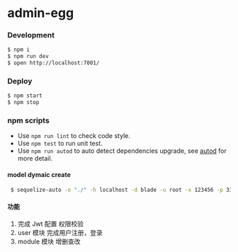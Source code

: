 # admin-egg

### Development

```bash
$ npm i
$ npm run dev
$ open http://localhost:7001/
```

### Deploy

```bash
$ npm start
$ npm stop
```

### npm scripts

- Use `npm run lint` to check code style.
- Use `npm test` to run unit test.
- Use `npm run autod` to auto detect dependencies upgrade, see [autod](https://www.npmjs.com/package/autod) for more detail.

#### model dymaic create

```bash
 $ sequelize-auto -o "./" -h localhost -d blade -u root -x 123456 -p 3306 -t sys_user -C
```

#### 功能

1. 完成 Jwt 配置 权限校验
2. user 模块 完成用户注册，登录
3. module 模块 增删查改

